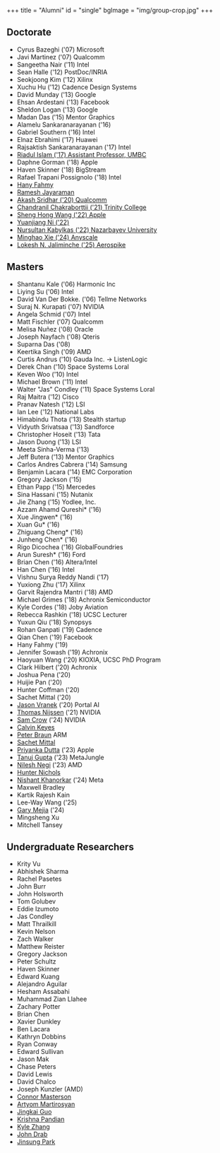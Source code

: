 +++
title = "Alumni"
id = "single"
bgImage = "img/group-crop.jpg"
+++


Doctorate
---------
* Cyrus Bazeghi ('07) Microsoft
* Javi Martinez ('07) Qualcomm
* Sangeetha Nair ('11) Intel
* Sean Halle ('12) PostDoc/INRIA
* Seokjoong Kim ('12) Xilinx
* Xuchu Hu ('12) Cadence Design Systems
* David Munday ('13) Google
* Ehsan Ardestani ('13) Facebook
* Sheldon Logan ('13) Google
* Madan Das ('15) Mentor Graphics
* Alamelu Sankaranarayanan ('16) 
* Gabriel Southern ('16) Intel
* Elnaz Ebrahimi ('17) Huawei
* Rajsaktish Sankaranarayanan ('17) Intel
* [Riadul Islam ('17) Assistant Professor, UMBC](https://www.csee.umbc.edu/people/faculty/riadul-islam/)
* Daphne Gorman ('18) Apple
* Haven Skinner ('18) BigStream
* Rafael Trapani Possignolo ('18) Intel
* [Hany Fahmy](https://www.linkedin.com/in/hany-fahmy-370b2836/)
* [Ramesh Jayaraman](https://www.linkedin.com/in/rkjayara/)
* [Akash Sridhar ('20) Qualcomm](https://www.linkedin.com/in/akashsridhar/)
* [Chandranil Chakraborttii ('21) Trinity College](https://internet3.trincoll.edu/facProfiles/Default.aspx?fid=1480870)
* [Sheng Hong Wang ('22) Apple](https://www.linkedin.com/in/sheng-hong-wang-02b2a0137/)
* [Yuanjiang Ni ('22)](https://www.linkedin.com/in/yuanjiang-ni-3928aa142/)
* [Nursultan Kabylkas ('22) Nazarbayev University](https://research.nu.edu.kz/en/persons/nursultan-kabylkas) 
* [Minghao Xie ('24) Anyscale](https://users.soe.ucsc.edu/~mhxie/) 
* [Lokesh N. Jaliminche ('25) Aerospike](https://users.soe.ucsc.edu/~lokeshjaliminche/) 


Masters
-------
* Shantanu Kale ('06) Harmonic Inc
* Liying Su ('06) Intel
* David Van Der Bokke. ('06) Tellme Networks
* Suraj N. Kurapati ('07) NVIDIA
* Angela Schmid ('07) Intel
* Matt Fischler ('07) Qualcomm
* Melisa Nuñez ('08) Oracle
* Joseph Nayfach ('08) Qteris
* Suparna Das ('08)
* Keertika Singh ('09) AMD
* Curtis Andrus ('10) Gauda Inc. -> ListenLogic
* Derek Chan ('10) Space Systems Loral
* Keven Woo ('10) Intel
* Michael Brown ('11) Intel
* Walter "Jas" Condley ('11) Space Systems Loral
* Raj Maitra ('12) Cisco
* Pranav Natesh ('12) LSI
* Ian Lee ('12) National Labs
* Himabindu Thota ('13) Stealth startup
* Vidyuth Srivatsaa ('13) Sandforce
* Christopher Hoseit ('13) Tata
* Jason Duong ('13) LSI
* Meeta Sinha-Verma ('13)
* Jeff Butera ('13) Mentor Graphics
* Carlos Andres Cabrera ('14) Samsung
* Benjamin Lacara ('14) EMC Corporation
* Gregory Jackson ('15)
* Ethan Papp ('15) Mercedes
* Sina Hassani ('15) Nutanix
* Jie Zhang ('15) Yodlee, Inc.
* Azzam Ahamd Qureshi* ('16)
* Xue Jingwen* ('16)
* Xuan Gu* ('16)
* Zhiguang Cheng* ('16)
* Junheng Chen* ('16)
* Rigo Dicochea ('16) GlobalFoundries
* Arun Suresh* ('16) Ford
* Brian Chen ('16) Altera/Intel
* Han Chen ('16) Intel
* Vishnu Surya Reddy Nandi ('17)
* Yuxiong Zhu ('17) Xilinx
* Garvit Rajendra Mantri ('18) AMD
* Michael Grimes ('18) Achronix Semiconductor
* Kyle Cordes ('18) Joby Aviation
* Rebecca Rashkin ('18) UCSC Lecturer
* Yuxun Qiu ('18) Synopsys
* Rohan Ganpati ('19) Cadence
* Qian Chen ('19) Facebook
* Hany Fahmy ('19)
* Jennifer Sowash ('19) Achronix
* Haoyuan Wang ('20) KIOXIA, UCSC PhD Program
* Clark Hilbert ('20) Achronix
* Joshua Pena ('20)
* Huijie Pan ('20)
* Hunter Coffman ('20)
* Sachet Mittal ('20)
* [Jason Vranek](https://www.linkedin.com/in/jason-vranek/) ('20) Portal AI
* [Thomas Nijssen](https://www.linkedin.com/in/thomas-nijssen/) ('21) NVIDIA
* [Sam Crow](https://www.linkedin.com/in/samuel-crow-615a65167/) ('24) NVIDIA
* [Calvin Keyes](https://www.linkedin.com/in/calvin-keyes/)
* [Peter Braun](https://www.linkedin.com/in/petervbraun/) ARM
* [Sachet Mittal](https://www.linkedin.com/in/sachet-mittal/)
* [Priyanka Dutta](https://www.linkedin.com/in/priyankadutta09/) ('23) Apple
* [Tanuj Gupta](https://www.linkedin.com/in/tanuj-gupta-57b869168/) ('23) MetaJungle
* [Nilesh Negi](https://www.linkedin.com/in/nileshnegi/) ('23) AMD
* [Hunter Nichols](https://hznichol.wordpress.com/)
* [Nishant Khanorkar](https://www.linkedin.com/in/khanorkar-nishant/) ('24) Meta
* Maxwell Bradley
* Kartik Rajesh Kain
* Lee-Way Wang ('25)
* [Gary Mejia](https://gmejiamtz.github.io/) ('24)
* Mingsheng Xu
* Mitchell Tansey



Undergraduate Researchers
-------------------------
* Krity Vu
* Abhishek Sharma
* Rachel Pasetes
* John Burr
* John Holsworth
* Tom Golubev
* Eddie Izumoto
* Jas Condley
* Matt Thrailkill
* Kevin Nelson
* Zach Walker
* Matthew Reister
* Gregory Jackson
* Peter Schultz
* Haven Skinner
* Edward Kuang
* Alejandro Aguilar
* Hesham Assabahi
* Muhammad Zian Llahee
* Zachary Potter
* Brian Chen
* Xavier Dunkley
* Ben Lacara
* Kathryn Dobbins
* Ryan Conway
* Edward Sullivan
* Jason Mak
* Chase Peters
* David Lewis
* David Chalco
* Joseph Kunzler (AMD)
* [Connor Masterson](https://www.linkedin.com/in/c-masterson/)
* [Artyom Martirosyan](https://www.linkedin.com/in/artyom-martirosyan-88b934201/)
* [Jingkai Guo](https://www.linkedin.com/in/jingkai-guo-bb43767a/)
* [Krishna Pandian](https://www.linkedin.com/in/krishna-kumar-pandian/)
* [Kyle Zhang](https://www.linkedin.com/in/kyle-zhang-3a6551194/)
* [John Drab](https://www.linkedin.com/in/john-drab/)
* [Jinsung Park](https://www.linkedin.com/in/floofyjin/)
